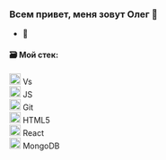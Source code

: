 



### Всем привет, меня зовут Олег 👋


- :floppy_disk: 


#### :card_file_box: Мой стек: 
<img src="https://simpleicons.org/icons/visualstudiocode.svg" height="20" width="20"> Vs  
<img src="https://simpleicons.org/icons/javascript.svg" height="20" width="20"> JS  
<img src="https://simpleicons.org/icons/git.svg" height="20" width="20"> Git  
<img src="https://simpleicons.org/icons/html5.svg" height="20" width="20"> HTML5  
<img src="https://simpleicons.org/icons/react.svg" height="20" width="20"> React  
<img src="https://simpleicons.org/icons/mongodb.svg" height="20" width="20"> MongoDB
